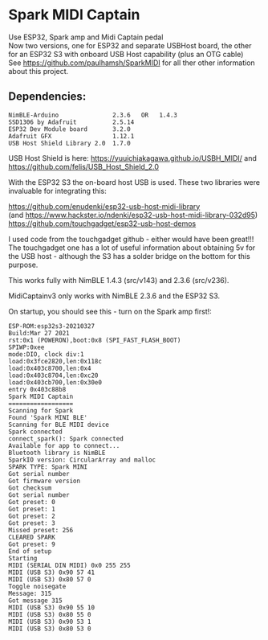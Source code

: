 # Spark MIDI Captain

Use ESP32, Spark amp and Midi Captain pedal       
Now two versions, one for ESP32 and separate USBHost board, the other for an ESP32 S3 with onboard USB Host capability (plus an OTG cable)     
See https://github.com/paulhamsh/SparkMIDI for all ther other information about this project.   
    
## Dependencies:

```
NimBLE-Arduino               2.3.6   OR   1.4.3                     
SSD1306 by Adafruit          2.5.14     
ESP32 Dev Module board       3.2.0   
Adafruit GFX                 1.12.1
USB Host Shield Library 2.0  1.7.0   
```

USB Host Shield is here: https://yuuichiakagawa.github.io/USBH_MIDI/  and  https://github.com/felis/USB_Host_Shield_2.0        

With the ESP32 S3 the on-board host USB is used. These two libraries were invaluable for integrating this:

https://github.com/enudenki/esp32-usb-host-midi-library   
(and https://www.hackster.io/ndenki/esp32-usb-host-midi-library-032d95)  
https://github.com/touchgadget/esp32-usb-host-demos    

I used code from the touchgadget github - either would have been great!!!   
The touchgadget one has a lot of useful information about obtaining 5v for the USB host - although the S3 has a solder bridge on the bottom for this purpose.    



This works fully with NimBLE 1.4.3 (src/v143) and 2.3.6 (src/v236).    

MidiCaptainv3 only works with NimBLE 2.3.6 and the ESP32 S3.
  

On startup, you should see this - turn on the Spark amp first!:     

```
ESP-ROM:esp32s3-20210327
Build:Mar 27 2021
rst:0x1 (POWERON),boot:0x8 (SPI_FAST_FLASH_BOOT)
SPIWP:0xee
mode:DIO, clock div:1
load:0x3fce2820,len:0x118c
load:0x403c8700,len:0x4
load:0x403c8704,len:0xc20
load:0x403cb700,len:0x30e0
entry 0x403c88b8
Spark MIDI Captain
==================
Scanning for Spark
Found 'Spark MINI BLE'
Scanning for BLE MIDI device
Spark connected
connect_spark(): Spark connected
Available for app to connect...
Bluetooth library is NimBLE
SparkIO version: CircularArray and malloc
SPARK TYPE: Spark MINI
Got serial number
Got firmware version
Got checksum
Got serial number
Got preset: 0
Got preset: 1
Got preset: 2
Got preset: 3
Missed preset: 256
CLEARED SPARK
Got preset: 9
End of setup
Starting
MIDI (SERIAL DIN MIDI) 0x0 255 255
MIDI (USB S3) 0x90 57 41
MIDI (USB S3) 0x80 57 0
Toggle noisegate
Message: 315
Got message 315
MIDI (USB S3) 0x90 55 10
MIDI (USB S3) 0x80 55 0
MIDI (USB S3) 0x90 53 1
MIDI (USB S3) 0x80 53 0
```












